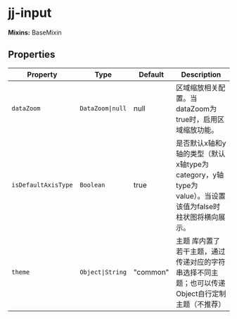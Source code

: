# jj-input

**Mixins:** BaseMixin

## Properties

| Property            | Type             | Default  | Description                                      |
|---------------------|------------------|----------|--------------------------------------------------|
| `dataZoom`          | `DataZoom\|null` | null     | 区域缩放相关配置。当dataZoom为true时，启用区域缩放功能。               |
| `isDefaultAxisType` | `Boolean`        | true     | 是否默认x轴和y轴的类型（默认x轴type为category，y轴type为value）。当设置该值为false时柱状图将横向展示。 |
| `theme`             | `Object\|String` | "common" | 主题 库内置了若干主题，通过传递对应的字符串选择不同主题；也可以传递Object自行定制主题（不推荐） |
